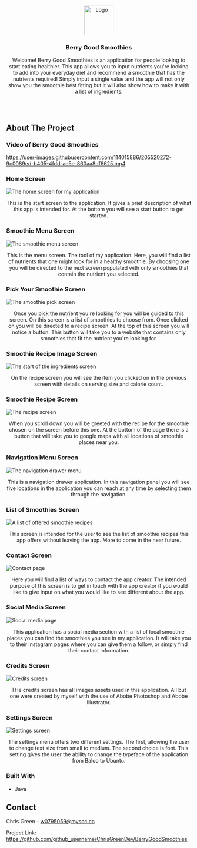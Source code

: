 
<!-- PROJECT LOGO -->

<br  />

<div  align="center">

<a  href="https://github.com/github_username/ChrisGreenDev/BerryGoodSmoothies">

<img  src="readmeimages/homeimage.png"  alt="Logo"  width="80"  height="80">

</a>

  

<h3  align="center">Berry Good Smoothies</h3>

  

<p  align="center">

Welcome! Berry Good Smoothies is an application for people looking to start eating healthier. This app allows you to input nutrients you're looking to add into your everyday diet and recommend a smoothie that has the nutrients required! Simply input a single value and the app will not only show you the smoothie best fitting but it will also show how to make it with a list of ingredients.

<br  />

<br  />
</p>

</div>

<!-- ABOUT THE PROJECT -->

## About The Project

### Video of Berry Good Smoothies
https://user-images.githubusercontent.com/114015886/205520272-9c0089ed-b405-4fdd-ae5e-860aa8df6625.mp4

### Home Screen
![The home screen for my application](readmeimages/home_screenn.png)

<p  align="center">
This is the start screen to the application. It gives a brief description of what this app is intended for. At the bottom you will see a start button to get started.
</p>

### Smoothie Menu Screen
![The smoothie menu screen](readmeimages/smoothie_menu_screen.png)

<p  align="center">
This is the menu screen. The tool of my application. Here, you will find a list of nutrients that one might look for in a healthy smoothie. By choosing one you will be directed to the next screen populated with only smoothies that contain the nutrient you selected. 
</p>

### Pick Your Smoothie Screen
![The smoothie pick screen](readmeimages/smoothie_pick_screen.png)

<p  align="center">
Once you pick the nutrient you're looking for you will be guided to this screen. On this screen is a list of smoothies to choose from. Once clicked on you will be directed to a recipe screen. At the top of this screen you will notice a button. This button will take you to a website that contains only smoothies that fit the nutrient you're looking for.
</p>

### Smoothie Recipe Image Screen
![The start of the ingredients screen](readmeimages/smoothie_recipe_screen_one.png)

<p  align="center">
On the recipe screen you will see the item you clicked on in the previous screen with details on serving size and calorie count.
</p>

### Smoothie Recipe Screen
![The recipe screen](readmeimages/smoothie_recipe_screen_two.png)

<p  align="center">
When you scroll down you will be greeted with the recipe for the smoothie chosen on the screen before this one. At the bottom of the page there is a button that will take you to google maps with all locations of smoothie places near you.
</p>

### Navigation Menu Screen
![The navigation drawer menu](readmeimages/nav_screen.png)

<p  align="center">
This is a navigation drawer application. In this navigation panel you will see five locations in the application you can reach at any time by selecting them through the navigation.
</p>

### List of Smoothies Screen
![A list of offered smoothie recipes](readmeimages/smoothie_list-screen.png)

<p  align="center">
This screen is intended for the user to see the list of smoothie recipes this app offers without leaving the app. More to come in the near future.
</p>

### Contact Screen 
![Contact page](readmeimages/contact_screen.png)

<p  align="center">
Here you will find a list of ways to contact the app creator. The intended purpose of this screen is to get in touch with the app creator if you would like to give input on what you would like to see different about the app.
</p>

### Social Media Screen
![Social media page](readmeimages/social_media_screen.png)

<p  align="center">
This application has a social media section with a list of local smoothie places you can find the smoothies you see in my application. It will take you to their instagram pages where you can give them a follow, or simply find their contact information.
</p>

### Credits Screen
![Credits screen](readmeimages/credits_screen.png)

<p  align="center">
THe credits screen has all images assets used in this application. All but one were created by myself with the use of Abobe Photoshop and Abobe Illustrator.
</p>

### Settings Screen
![Settings screen](readmeimages/settings_screen.png)

<p  align="center">
The settings menu offers two different settings. The first, allowing the user to change text size from small to medium. The second choice is font. This setting gives the user the ability to change the typeface of the application from Baloo to Ubuntu.
</p>

### Built With

* Java


<!-- CONTACT -->

## Contact

Chris Green - w0795059@myscc.ca

Project Link: https://github.com/github_username/ChrisGreenDev/BerryGoodSmoothies
